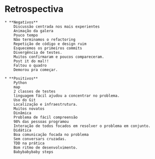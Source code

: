 Retrospectiva
======================
    * **Negativos**
        Discussão centrada nos mais experientes
        Animação da galera
        Pouco tempo
        Não terminamos o refactoring
        Repetição de código e design ruim
        Esquecemos os primeiros commits
        Divergência de testes.
        Muitos confirmaram e poucos compareceram.
        Post it do mal!!
        Faltou o quadro
        Demorou pra começar.
        
    * **Positivos**
        Python
        map
        2 classes de testes
        linguagem fácil ajudou a concentrar no problema.
        Uso do Git
        Localização e infraestrutura.
        Muitos novatos
        Dinâmica
        Problema de fácil compreensão
        98% das pessoas programou
        Interação de todos focados em resolver o problema em conjunto.
        Didática
        Boa comunicação focada no problema
        Sem conversars cruzadas.
        TDD na prática 
        Bom ritmo de desenvolvimento.
        Babybabybaby steps
